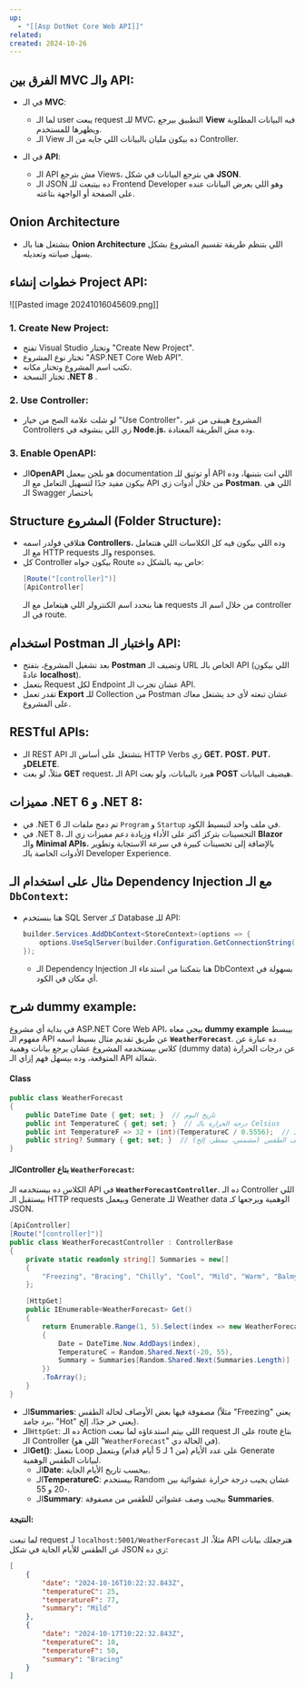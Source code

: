 ```yaml
---
up:
  - "[[Asp DotNet Core Web API]]"
related: 
created: 2024-10-26
---
```

## الفرق بين MVC والـ API:
- في الـ **MVC**:
  - لما الـ user يبعت request للـ MVC، التطبيق بيرجع **View** فيه البيانات المطلوبة ويظهرها للمستخدم.
  - الـ View ده بيكون مليان بالبيانات اللي جايه من الـ Controller.

- في الـ **API**:
  - الـ API مش بترجع Views، هي بترجع البيانات في شكل **JSON**.
  - الـ JSON ده بيتبعت للـ Frontend Developer وهو اللي يعرض البيانات عنده على الصفحة أو الواجهة بتاعته.

## Onion Architecture
- بنشتغل هنا بالـ **Onion Architecture** اللي بتنظم طريقة تقسيم المشروع بشكل يسهل صيانته وتعديله.

## خطوات إنشاء Project API:

![[Pasted image 20241016045609.png]]
### 1. Create New Project:
- تفتح Visual Studio وتختار "Create New Project".
- تختار نوع المشروع "ASP.NET Core Web API".
- تكتب اسم المشروع وتختار مكانه.
- تختار النسخة **.NET 8** .

### 2. Use Controller:
- لو شلت علامة الصح من خيار "Use Controller"، المشروع هيبقى من غير Controllers زي اللي بنشوفه في **Node.js**، وده مش الطريقة المعتادة.

### 3. Enable OpenAPI:
- الـ**OpenAPI** هو بلجن بيعمل documentation أو توثيق للـ API اللي انت بتبنيها، وده بيكون مفيد جدًا لتسهيل التعامل مع الـ API من خلال أدوات زي **Postman**.
  اللي هي الـ Swagger باختصار
## Structure المشروع (Folder Structure):
- هتلاقي فولدر اسمه **Controllers**، وده اللي بيكون فيه كل الكلاسات اللي هتتعامل مع الـ HTTP requests والـ responses.
- كل Controller بيكون جواه Route خاص بيه بالشكل ده:
  ```csharp
  [Route("[controller]")]
  [ApiController]
  ```
  هنا بنحدد اسم الكنترولر اللي هيتعامل مع الـ requests من خلال اسم الـ controller في الـ route.
## استخدام Postman واختبار الـ API:
- بعد تشغيل المشروع، بتفتح **Postman** وتضيف الـ URL الخاص بالـ API (اللي بيكون عادةً **localhost**).
- بتعمل Request لكل Endpoint عشان تجرب الـ API.
- تقدر تعمل **Export** للـ Collection من Postman عشان تبعته لأي حد يشتغل معاك على المشروع.

## RESTful APIs:
- الـ REST API بتشتغل على أساس الـ HTTP Verbs زي **GET**، **POST**، **PUT**، و**DELETE**.
- مثلاً، لو بعت **GET** request، الـ API هيرد بالبيانات، ولو بعت **POST** هيضيف البيانات.

## مميزات .NET 6 و .NET 8:
- في .NET 6 تم دمج ملفات الـ `Program` و `Startup` في ملف واحد لتبسيط الكود.
- في .NET 8، التحسينات بتركز أكتر على الأداء وزيادة دعم مميزات زي الـ **Blazor** والـ **Minimal APIs**، بالإضافة إلى تحسينات كبيرة في سرعة الاستجابة وتطوير الأدوات الخاصة بالـ Developer Experience.

## مثال على استخدام الـ Dependency Injection مع الـ `DbContext`:
- هنا بنستخدم SQL Server كـ Database للـ API:
  ```csharp
  builder.Services.AddDbContext<StoreContext>(options => {
      options.UseSqlServer(builder.Configuration.GetConnectionString("DefaultConnection"));
  });
  ```
  - الـ Dependency Injection هنا بتمكننا من استدعاء الـ DbContext بسهولة في أي مكان في الكود.


## شرح dummy example:

في بداية أي مشروع ASP.NET Core Web API، بيجي معاه **dummy example** بيبسط مفهوم الـ API عن طريق تقديم مثال بسيط اسمه **`WeatherForecast`**. 
ده عبارة عن كلاس بيستخدمه المشروع عشان يرجع بيانات وهمية (dummy data) عن درجات الحرارة المتوقعة، وده بيسهل فهم إزاي الـ API شغالة.

#### Class
```csharp
public class WeatherForecast
{
    public DateTime Date { get; set; }  // تاريخ اليوم
    public int TemperatureC { get; set; }  // درجة الحرارة بالـ Celsius
    public int TemperatureF => 32 + (int)(TemperatureC / 0.5556);  // حساب درجة الحرارة بالـ Fahrenheit
    public string? Summary { get; set; }  // وصف الطقس (مشمس، ممطر، إلخ)
}
```

#### الـController بتاع `WeatherForecast`:

الكلاس ده بيستخدمه الـ API في **`WeatherForecastController`**. 
ده الـ Controller اللي بيستقبل الـ HTTP requests وبيعمل Generate للـ Weather data الوهمية ويرجعها كـ JSON.

```csharp
[ApiController]
[Route("[controller]")]
public class WeatherForecastController : ControllerBase
{
    private static readonly string[] Summaries = new[]
    {
        "Freezing", "Bracing", "Chilly", "Cool", "Mild", "Warm", "Balmy", "Hot", "Sweltering", "Scorching"
    };

    [HttpGet]
    public IEnumerable<WeatherForecast> Get()
    {
        return Enumerable.Range(1, 5).Select(index => new WeatherForecast
        {
            Date = DateTime.Now.AddDays(index),
            TemperatureC = Random.Shared.Next(-20, 55),
            Summary = Summaries[Random.Shared.Next(Summaries.Length)]
        })
        .ToArray();
    }
}
```

- الـ**Summaries**: مصفوفة فيها بعض الأوصاف لحالة الطقس (مثلاً "Freezing" يعني برد جامد، "Hot" يعني حر جدًا، إلخ).
- الـ`HttpGet`: ده الـ Action اللي بيتم استدعاؤه لما نبعت request على الـ route بتاع الـ Controller (اللي هو "`WeatherForecast`" في الحالة دي).
- الـ**Get()**: بتعمل Loop على عدد الأيام (من 1 لـ 5 أيام قدام) وبتعمل Generate لبيانات الطقس الوهمية.
  - الـ**Date**: بيحسب تاريخ الأيام الجاية.
  - الـ**TemperatureC**: بيستخدم Random عشان يجيب درجة حرارة عشوائية بين -20 و 55.
  - الـ**Summary**: بيجيب وصف عشوائي للطقس من مصفوفة **Summaries**.

#### النتيجة:
لما تبعت request لـ `localhost:5001/WeatherForecast` مثلاً، الـ API هترجعلك بيانات عن الطقس للأيام الجاية في شكل JSON زي ده:

```json
[
    {
        "date": "2024-10-16T10:22:32.843Z",
        "temperatureC": 25,
        "temperatureF": 77,
        "summary": "Mild"
    },
    {
        "date": "2024-10-17T10:22:32.843Z",
        "temperatureC": 10,
        "temperatureF": 50,
        "summary": "Bracing"
    }
]
```